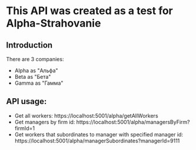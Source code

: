 <h1>This API was created as a test for Alpha-Strahovanie</h1>

<h2>Introduction</h2>
<span>There are 3 companies:</span>
<ul>
  <li>Alpha as "Альфа"</li>
  <li>Beta as "Бета"</li>
  <li>Gamma as "Гамма"</li>
</ul>

<h2>API usage:</h2>
<ul>
  <li>Get all workers: https://localhost:5001/alpha/getAllWorkers</li>
  <li>Get managers by firm id: https://localhost:5001/alpha/managersByFirm?firmId=1</li>
  <li>Get workers that subordinates to manager with specified manager id: https://localhost:5001/alpha/managerSubordinates?managerId=9111</li>
</ul>
